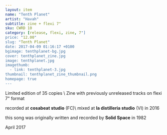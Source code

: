 ```yaml
---
layout: item
name: "Tenth Planet"
artist: "Havah"
subtitle: zine + flexi 7"
sku: CWRD 10
category: [release, flexi, zine, 7"]
price: "12.00"
slug: "Tenth Planet"
date: 2017-04-09 01:16:17 +0100
bgimage: tenthplanet-bg.jpg
cover: tenthplanet_zine.jpg
image: tenthplanet.jpg
imagethumb:
  - link: tenthplanet-3.jpg
thumbnail: tenthplanet_zine_thumbnail.png
homepage: true
---
```


Limited edition of 35 copies \\
Zine with previously unreleased tracks on flexi 7" format

recorded at **cosabeat studio** (FC)\\
mixed at **la distilleria studio** (VI) in 2016

this song was originally written and recorded by **Solid Space** in 1982

April 2017